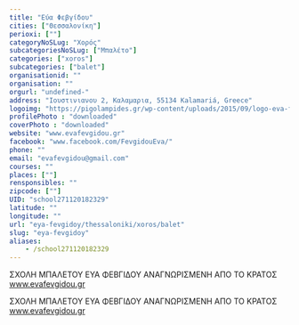 ```yaml
---
title: "Εύα Φεβγίδου"
cities: ["Θεσσαλονίκη"]
perioxi: [""]
categoryNoSLug: "Χορός"
subcategoriesNoSLug: ["Μπαλέτο"]
categories: ["xoros"]
subcategories: ["balet"]
organisationid: ""
organisation: ""
orgurl: "undefined-"
address: "Ιουστινιανου 2, Καλαμαρια, 55134 Kalamariá, Greece"
logoimg: "https://pigolampides.gr/wp-content/uploads/2015/09/logo-eva-fevgidou.jpg"
profilePhoto : "downloaded"
coverPhoto : "downloaded"
website: "www.evafevgidou.gr"
facebook: "www.facebook.com/FevgidouEva/"
phone: ""
email: "evafevgidou@gmail.com"
courses: ""
places: [""]
rensponsibles: ""
zipcode: [""]
UID: "school271120182329"
latitude: ""
longitude: ""
url: "eya-fevgidoy/thessaloniki/xoros/balet"
slug: "eya-fevgidoy"
aliases:
    - /school271120182329
---
```



ΣΧΟΛΗ ΜΠΑΛΕΤΟΥ ΕΥΑ ΦΕΒΓΙΔΟΥ ΑΝΑΓΝΩΡΙΣΜΕΝΗ ΑΠΟ ΤΟ ΚΡΑΤΟΣ www.evafevgidou.gr

ΣΧΟΛΗ ΜΠΑΛΕΤΟΥ ΕΥΑ ΦΕΒΓΙΔΟΥ ΑΝΑΓΝΩΡΙΣΜΕΝΗ ΑΠΟ ΤΟ ΚΡΑΤΟΣ www.evafevgidou.gr